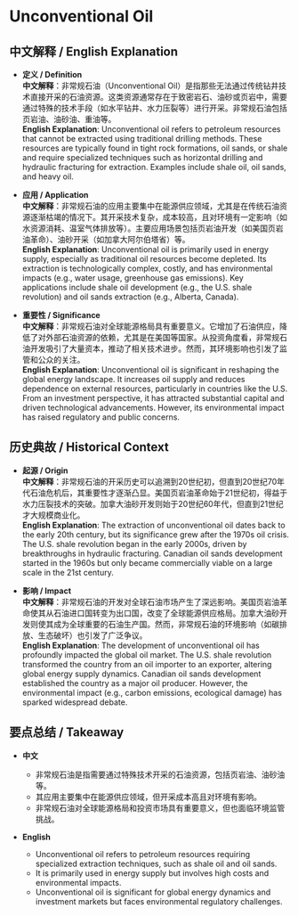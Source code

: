 # Unconventional Oil

## 中文解释 / English Explanation

* **定义 / Definition**  
  **中文解释**：非常规石油（Unconventional Oil）是指那些无法通过传统钻井技术直接开采的石油资源。这类资源通常存在于致密岩石、油砂或页岩中，需要通过特殊的技术手段（如水平钻井、水力压裂等）进行开采。非常规石油包括页岩油、油砂油、重油等。  
  **English Explanation**: Unconventional oil refers to petroleum resources that cannot be extracted using traditional drilling methods. These resources are typically found in tight rock formations, oil sands, or shale and require specialized techniques such as horizontal drilling and hydraulic fracturing for extraction. Examples include shale oil, oil sands, and heavy oil.

* **应用 / Application**  
  **中文解释**：非常规石油的应用主要集中在能源供应领域，尤其是在传统石油资源逐渐枯竭的情况下。其开采技术复杂，成本较高，且对环境有一定影响（如水资源消耗、温室气体排放等）。主要应用场景包括页岩油开发（如美国页岩油革命）、油砂开采（如加拿大阿尔伯塔省）等。  
  **English Explanation**: Unconventional oil is primarily used in energy supply, especially as traditional oil resources become depleted. Its extraction is technologically complex, costly, and has environmental impacts (e.g., water usage, greenhouse gas emissions). Key applications include shale oil development (e.g., the U.S. shale revolution) and oil sands extraction (e.g., Alberta, Canada).

* **重要性 / Significance**  
  **中文解释**：非常规石油对全球能源格局具有重要意义。它增加了石油供应，降低了对外部石油资源的依赖，尤其是在美国等国家。从投资角度看，非常规石油开发吸引了大量资本，推动了相关技术进步。然而，其环境影响也引发了监管和公众的关注。  
  **English Explanation**: Unconventional oil is significant in reshaping the global energy landscape. It increases oil supply and reduces dependence on external resources, particularly in countries like the U.S. From an investment perspective, it has attracted substantial capital and driven technological advancements. However, its environmental impact has raised regulatory and public concerns.

## 历史典故 / Historical Context

* **起源 / Origin**  
  **中文解释**：非常规石油的开采历史可以追溯到20世纪初，但直到20世纪70年代石油危机后，其重要性才逐渐凸显。美国页岩油革命始于21世纪初，得益于水力压裂技术的突破。加拿大油砂开发则始于20世纪60年代，但直到21世纪才大规模商业化。  
  **English Explanation**: The extraction of unconventional oil dates back to the early 20th century, but its significance grew after the 1970s oil crisis. The U.S. shale revolution began in the early 2000s, driven by breakthroughs in hydraulic fracturing. Canadian oil sands development started in the 1960s but only became commercially viable on a large scale in the 21st century.

* **影响 / Impact**  
  **中文解释**：非常规石油的开发对全球石油市场产生了深远影响。美国页岩油革命使其从石油进口国转变为出口国，改变了全球能源供应格局。加拿大油砂开发则使其成为全球重要的石油生产国。然而，非常规石油的环境影响（如碳排放、生态破坏）也引发了广泛争议。  
  **English Explanation**: The development of unconventional oil has profoundly impacted the global oil market. The U.S. shale revolution transformed the country from an oil importer to an exporter, altering global energy supply dynamics. Canadian oil sands development established the country as a major oil producer. However, the environmental impact (e.g., carbon emissions, ecological damage) has sparked widespread debate.

## 要点总结 / Takeaway

* **中文**  
  - 非常规石油是指需要通过特殊技术开采的石油资源，包括页岩油、油砂油等。  
  - 其应用主要集中在能源供应领域，但开采成本高且对环境有影响。  
  - 非常规石油对全球能源格局和投资市场具有重要意义，但也面临环境监管挑战。

* **English**  
  - Unconventional oil refers to petroleum resources requiring specialized extraction techniques, such as shale oil and oil sands.  
  - It is primarily used in energy supply but involves high costs and environmental impacts.  
  - Unconventional oil is significant for global energy dynamics and investment markets but faces environmental regulatory challenges.